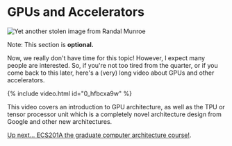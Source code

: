 # GPUs and Accelerators

![Yet another stolen image from Randal Munroe](https://what-if.xkcd.com/imgs/a/116/directions.png)

Note: This section is **optional.**

Now, we really don't have time for this topic!
However, I expect many people are interested.
So, if you're not too tired from the quarter, or if you come back to this later, here's a (very) long video about GPUs and other accelerators.

{% include video.html id="0_hfbcxa9w" %}

This video covers an introduction to GPU architecture, as well as the TPU or tensor processor unit which is a completely novel architecture design from Google and other new architectures.

[Up next... ECS201A the graduate computer architecture course!](https://github.com/jlpteaching/ECS201A).
